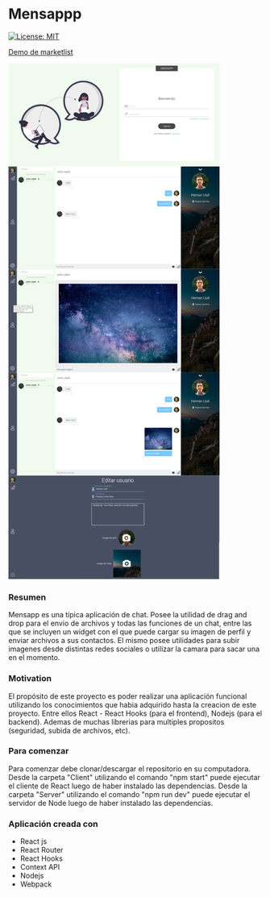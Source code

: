 # Mensappp

[![License: MIT](https://img.shields.io/badge/License-MIT-yellow.svg)](https://opensource.org/licenses/MIT)

[Demo de marketlist](https://marketlists.herokuapp.com/)

![](/views.png)

### Resumen

Mensapp es una típica aplicación de chat. Posee la utilidad de drag and drop para el envio de archivos y todas las funciones de un chat, entre las que se incluyen un widget con el que puede cargar su imagen de perfil y enviar archivos a sus contactos. El mismo posee utilidades para subir imagenes desde distintas redes sociales o utilizar la camara para sacar una en el momento.

### Motivation

El propósito de este proyecto es poder realizar una aplicación funcional utilizando los conocimientos que habia adquirido hasta la creacion de este proyecto. Entre ellos React - React Hooks (para el frontend), Nodejs (para el backend). Ademas de muchas librerias para multiples propositos (seguridad, subida de archivos, etc).

### Para comenzar

Para comenzar debe clonar/descargar el repositorio en su computadora.
Desde la carpeta "Client" utilizando el comando "npm start" puede ejecutar el cliente de React luego de haber instalado las dependencias.
Desde la carpeta "Server" utilizando el comando "npm run dev" puede ejecutar el servidor de Node luego de haber instalado las dependencias.

### Aplicación creada con

- React js
- React Router
- React Hooks
- Context API
- Nodejs
- Webpack
